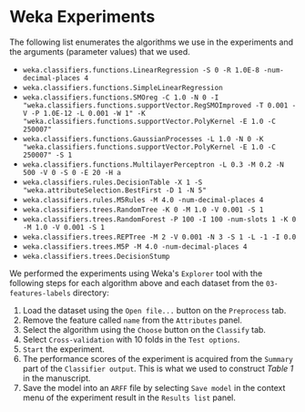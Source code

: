 # Weka Experiments

The following list enumerates the algorithms we use in the experiments and the arguments (parameter values) that we used.

- `weka.classifiers.functions.LinearRegression -S 0 -R 1.0E-8 -num-decimal-places 4`
- `weka.classifiers.functions.SimpleLinearRegression`
- `weka.classifiers.functions.SMOreg -C 1.0 -N 0 -I "weka.classifiers.functions.supportVector.RegSMOImproved -T 0.001 -V -P 1.0E-12 -L 0.001 -W 1" -K "weka.classifiers.functions.supportVector.PolyKernel -E 1.0 -C 250007"`
- `weka.classifiers.functions.GaussianProcesses -L 1.0 -N 0 -K "weka.classifiers.functions.supportVector.PolyKernel -E 1.0 -C 250007" -S 1`
- `weka.classifiers.functions.MultilayerPerceptron -L 0.3 -M 0.2 -N 500 -V 0 -S 0 -E 20 -H a`
- `weka.classifiers.rules.DecisionTable -X 1 -S "weka.attributeSelection.BestFirst -D 1 -N 5"`
- `weka.classifiers.rules.M5Rules -M 4.0 -num-decimal-places 4`
- `weka.classifiers.trees.RandomTree -K 0 -M 1.0 -V 0.001 -S 1`
- `weka.classifiers.trees.RandomForest -P 100 -I 100 -num-slots 1 -K 0 -M 1.0 -V 0.001 -S 1`
- `weka.classifiers.trees.REPTree -M 2 -V 0.001 -N 3 -S 1 -L -1 -I 0.0`
- `weka.classifiers.trees.M5P -M 4.0 -num-decimal-places 4`
- `weka.classifiers.trees.DecisionStump`

We performed the experiments using Weka's `Explorer` tool with the following steps for each algorithm above and each dataset from the `03-features-labels` directory:

1. Load the dataset using the `Open file...` button on the `Preprocess` tab.
2. Remove the feature called `name` from the `Attributes` panel.
3. Select the algorithm using the `Choose` button on the `Classify` tab.
4. Select `Cross-validation` with 10 folds in the `Test options`.
5. `Start` the experiment.
6. The performance scores of the experiment is acquired from the `Summary` part of the `Classifier output`. This is what we used to construct *Table 1* in the manuscript.
7. Save the model into an `ARFF` file by selecting `Save model` in the context menu of the experiment result in the `Results list` panel.
